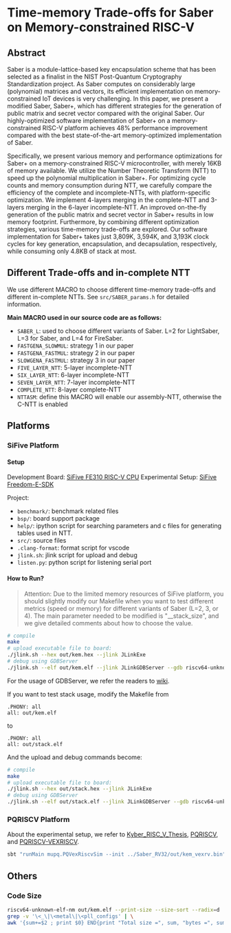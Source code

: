 # Time-memory Trade-offs for Saber on Memory-constrained RISC-V

## Abstract
Saber is a module-lattice-based key encapsulation scheme that has been selected as a finalist in the NIST Post-Quantum Cryptography Standardization project. As Saber computes on considerably large (polynomial) matrices and vectors, its efficient implementation on memory-constrained IoT devices is very challenging. In this paper, we present a modified Saber, Saber+, which has different strategies for the generation of public matrix and secret vector compared with the original Saber. Our highly-optimized software implementation of Saber+ on a memory-constrained RISC-V platform achieves 48\% performance improvement compared with the best state-of-the-art memory-optimized implementation of Saber.

Specifically, we present various memory and performance optimizations for Saber+ on a memory-constrained RISC-V microcontroller, with merely 16KB of memory available. We utilize the Number Theoretic Transform (NTT) to speed up the polynomial multiplication in Saber+. For optimizing cycle counts and memory consumption during NTT, we carefully compare the efficiency of the complete and incomplete-NTTs, with platform-specific optimization. We implement 4-layers merging in the complete-NTT and 3-layers merging in the 6-layer incomplete-NTT. An improved on-the-fly generation of the public matrix and secret vector in Saber+ results in low memory footprint. Furthermore, by combining different optimization strategies, various time-memory trade-offs are explored. Our software implementation for Saber+ takes just 3,809K, 3,594K, and 3,193K clock cycles for key generation, encapsulation, and decapsulation, respectively, while consuming only 4.8KB of stack at most.
  
## Different Trade-offs and in-complete NTT 

We use different MACRO to choose different time-memory trade-offs and different in-complete NTTs. See `src/SABER_params.h` for detailed information.

**Main MACRO used in our source code are as follows:**

* `SABER_L`: used to choose different variants of Saber. L=2 for LightSaber, L=3 for Saber, and L=4 for FireSaber.
* `FASTGENA_SLOWMUL`: strategy 1 in our paper
* `FASTGENA_FASTMUL`: strategy 2 in our paper
* `SLOWGENA_FASTMUL`: strategy 3 in our paper
* `FIVE_LAYER_NTT`: 5-layer incomplete-NTT
* `SIX_LAYER_NTT`: 6-layer incomplete-NTT
* `SEVEN_LAYER_NTT`: 7-layer incomplete-NTT
* `COMPLETE_NTT`: 8-layer complete-NTT
* `NTTASM`: define this MACRO will enable our assembly-NTT, otherwise the C-NTT is enabled

## Platforms
### SiFive Platform

#### Setup

Development Board: [SiFive FE310 RISC-V CPU](https://www.sifive.com/boards/hifive1-rev-b)
Experimental Setup: [SiFive Freedom-E-SDK](https://github.com/sifive/freedom-e-sdk)

Project:

* `benchmark/`: benchmark related files
* `bsp/`: board support package
* `help/`: ipython script for searching parameters and c files for generating tables used in NTT.
* `src/`: source files
* `.clang-format`: format script for vscode
* `jlink.sh`: jlink script for upload and debug
* `listen.py`: python script for listening serial port

#### How to Run?

> Attention: Due to the limited memory resources of SiFive platform, you should slightly modify our Makefile when you want to test different metrics (speed or memory) for different variants of Saber (L=2, 3, or 4). The main parameter needed to be modified is "__stack_size", and we give detailed comments about how to choose the value.

```bash
# compile
make
# upload executable file to board:
./jlink.sh --hex out/kem.hex --jlink JLinkExe
# debug using GDBServer
./jlink.sh --elf out/kem.elf --jlink JLinkGDBServer --gdb riscv64-unknown-elf-gdb
```

For the usage of GDBServer, we refer the readers to [wiki](https://wiki.segger.com/J-Link_GDB_Server).

If you want to test stack usage, modify the Makefile from
```
.PHONY: all
all: out/kem.elf
```
to 

```
.PHONY: all
all: out/stack.elf
```
And the upload and debug commands become:
```bash
# compile
make
# upload executable file to board:
./jlink.sh --hex out/stack.hex --jlink JLinkExe
# debug using GDBServer
./jlink.sh --elf out/stack.elf --jlink JLinkGDBServer --gdb riscv64-unknown-elf-gdb
```

### PQRISCV Platform

About the experimental setup, we refer to [Kyber_RISC_V_Thesis](https://github.com/denigreco/Kyber_RISC_V_Thesis), [PQRISCV](https://github.com/mupq/pqriscv), and [PQRISCV-VEXRISCV](https://github.com/mupq/pqriscv-vexriscv).

```bash
sbt "runMain mupq.PQVexRiscvSim --init ../Saber_RV32/out/kem_vexrv.bin"
```
## Others

### Code Size

```bash
riscv64-unknown-elf-nm out/kem.elf --print-size --size-sort --radix=d | \
grep -v '\<_\|\<metal\|\<pll_configs' | \
awk '{sum+=$2 ; print $0} END{print "Total size =", sum, "bytes =", sum/1024, "kB"}'
```